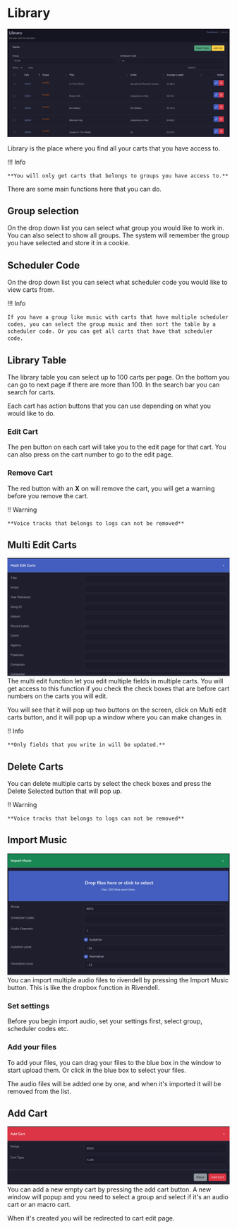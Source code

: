 # Library

![Screenshot](img/library.png)

Library is the place where you find all your carts that you have access to. 

!!! Info

    **You will only get carts that belongs to groups you have access to.**

There are some main functions here that you can do.

## Group selection
On the drop down list you can select what group you would like to work in. You can also select to show all groups. The system will remember the group you have selected and store it in a cookie.

## Scheduler Code
On the drop down list you can select what scheduler code you would like to view carts from.

!!! Info

    If you have a group like music with carts that have multiple scheduler codes, you can select the group music and then sort the table by a scheduler code. Or you can get all carts that have that scheduler code.

## Library Table
The library table you can select up to 100 carts per page. On the bottom you can go to next page if there are more than 100. In the search bar you can search for carts.

Each cart has action buttons that you can use depending on what you would like to do.

### Edit Cart
The pen button on each cart will take you to the edit page for that cart. You can also press on the cart number to go to the edit page.

### Remove Cart
The red button with an **X** on will remove the cart, you will get a warning before you remove the cart. 

!! Warning

    **Voice tracks that belongs to logs can not be removed**


## Multi Edit Carts
![Screenshot](img/multiedit.png)
The multi edit function let you edit multiple fields in multiple carts. You will get access to this function if you check the check boxes that are before cart numbers on the carts you will edit.

You will see that it will pop up two buttons on the screen, click on Multi edit carts button, and it will pop up a window where you can make changes in. 

!! Info

    **Only fields that you write in will be updated.**

## Delete Carts
You can delete multiple carts by select the check boxes and press the Delete Selected button that will pop up.

!! Warning

    **Voice tracks that belongs to logs can not be removed**

## Import Music
![Screenshot](img/importmusic.png)
You can import multiple audio files to rivendell by pressing the Import Music button. This is like the dropbox function in Rivendell.

### Set settings
Before you begin import audio, set your settings first, select group, scheduler codes etc.

### Add your files
To add your files, you can drag your files to the blue box in the window to start upload them. Or click in the blue box to select your files.

The audio files will be added one by one, and when it's imported it will be removed from the list.

## Add Cart
![Screenshot](img/addcart.png)
You can add a new empty cart by pressing the add cart button. A new window will popup and you need to select a group and select if it's an audio cart or an macro cart.

When it's created you will be redirected to cart edit page.